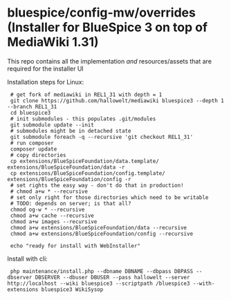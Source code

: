 # bluespice/config-mw/overrides (Installer for BlueSpice 3 on top of MediaWiki 1.31)

This repo contains all the implementation _and_ resources/assets that are required for the installer UI

Installation steps for Linux:
```
 # get fork of mediawiki in REL1_31 with depth = 1
 git clone https://github.com/hallowelt/mediawiki bluespice3 --depth 1 --branch REL1_31
 cd bluespice3
 # init submodules - this populates .git/modules
 git submodule update --init
 # submodules might be in detached state
 git submodule foreach -q --recursive 'git checkout REL1_31'
 # run composer
 composer update
 # copy directories
 cp extensions/BlueSpiceFoundation/data.template/ extensions/BlueSpiceFoundation/data -r
 cp extensions/BlueSpiceFoundation/config.template/ extensions/BlueSpiceFoundation/config -r
 # set rights the easy way - don't do that in production!
 # chmod a+w * --recursive
 # set only right for those directories which need to be writable
 # TODO: depends on server; is that all?
 chmod og-w * --recursive
 chmod a+w cache --recursive
 chmod a+w images --recursive
 chmod a+w extensions/BlueSpiceFoundation/data --recursive
 chmod a+w extensions/BlueSpiceFoundation/config --recursive

 echo "ready for install with WebInstaller"
```

Install with cli:
```
 php maintenance/install.php --dbname DBNAME --dbpass DBPASS --dbserver DBSERVER --dbuser DBUSER --pass hallowelt --server http://localhost --wiki bluespice3 --scriptpath /bluespice3 --with-extensions bluespice3 WikiSysop
```
